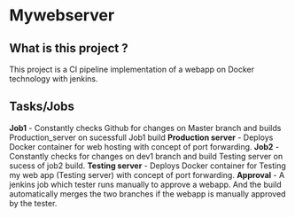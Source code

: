 # Mywebserver
## What is this project ?
 This project is a CI pipeline implementation of a webapp on Docker technology with jenkins.
## Tasks/Jobs
  **Job1** - Constantly checks Github for changes on Master branch and builds Production_server on sucessfull Job1 build
  **Production server** - Deploys Docker container for web hosting with concept of port forwarding.
  **Job2** - Constantly checks for changes on dev1 branch and build Testing server on sucess of job2 build.
  **Testing server** - Deploys Docker container for Testing my web app  (Testing server) with concept of port forwarding.
  **Approval** - A jenkins job which tester runs manually to approve a webapp. And the  build automatically merges the two branches 
                 if the webapp is manually approved by the tester.
